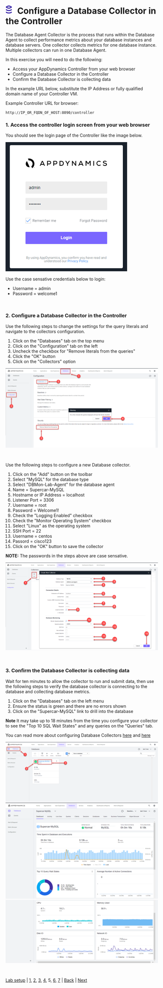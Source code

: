 ![Lab Icon](assets/images/lab-icon.png) Configure a Database Collector in the Controller
=========================================================================

The Database Agent Collector is the process that runs within the Database Agent to collect performance metrics about your database instances and database servers. One collector collects metrics for one database instance. Multiple collectors can run in one Database Agent.

In this exercise you will need to do the following:

- Access your AppDynamics Controller from your web browser
- Configure a Database Collector in the Controller
- Confirm the Database Collector is collecting data

In the example URL below, substitute the IP Address or fully qualified domain name of your Controller VM. 

Example Controller URL for browser:

```
http://IP_OR_FQDN_OF_HOST:8090/controller
```

### **1.** Access the controller login screen from your web browser
You should see the login page of the Controller like the image below.

![Controller Login Screen](assets/images/03-controller-login.png)

Use the case sensative credentials below to login:

- Username = admin 
- Password = welcome1

<br>

### **2.** Configure a Database Collector in the Controller

Use the following steps to change the settings for the query literals and navigate to the collectors configuration.

1. Click on the "Databases" tab on the top menu
2. Click on the "Configuration" tab on the left
3. Uncheck the checkbox for "Remove literals from the queries"
4. Click the "OK" button
5. Click on the "Collectors" option

![DB Dash 1](assets/images/05-db-dashboard-01.png)

<br>

Use the following steps to configure a new Database collector.

1. Click on the "Add" button on the toolbar
2. Select "MySQL" for the database type
3. Select "DBMon-Lab-Agent" for the database agent
4. Name = Supercar-MySQL
5. Hostname or IP Address = localhost
6. Listener Port = 3306
7. Username = root
8. Password = Welcome1!
9. Check the "Logging Enabled" checkbox
10. Check the "Monitor Operating System" checkbox
11. Select "Linux" as the operating system
12. SSH Port = 22
13. Username = centos
14. Passord = cisco123
15. Click on the "OK" button to save the collector

**NOTE:** The passwords in the steps above are case sensative.

![DB Dash 2](assets/images/05-db-dashboard-02.png)

<br>

### **3.** Confirm the Database Collector is collecting data

Wait for ten minutes to allow the collector to run and submit data, then use the following steps to verify the database collector is connecting to the database and collecting database metrics.

1. Click on the "Databases" tab on the left menu
2. Ensure the status is green and there are no errors shown
3. Click on the "Supercar-MySQL" link to drill into the database

**Note** It may take up to 18 minutes from the time you configure your collector to see the "Top 10 SQL Wait States" and any queries on the "Queries" tab.

You can read more about configuring Database Collectors [here](https://docs.appdynamics.com/display/latest/Add+Database+Collectors) and [here](https://docs.appdynamics.com/display/latest/Configure+MySQL+Collectors)

![DB Dash 3](assets/images/05-db-dashboard-03.png)
![DB Dash 4](assets/images/05-db-dashboard-04.png)
![DB Dash 5](assets/images/05-db-dashboard-05.png)

<br>

[Lab setup](lab-exercise-00.md) | [1](lab-exercise-01.md), [2](lab-exercise-02.md), [3](lab-exercise-03.md), [4](lab-exercise-04.md), 5, [6](lab-exercise-06.md), [7](lab-exercise-07.md) | [Back](lab-exercise-04.md) | [Next](lab-exercise-06.md)

